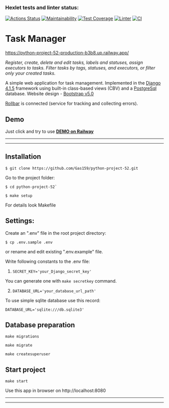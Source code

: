 ### Hexlet tests and linter status:
[![Actions Status](https://github.com/Gas159/python-project-52/workflows/hexlet-check/badge.svg)](https://github.com/Gas159/python-project-52/actions)
[![Maintainability](https://api.codeclimate.com/v1/badges/25bbcce7f38df198f52d/maintainability)](https://codeclimate.com/github/Gas159/python-project-52/maintainability)
[![Test Coverage](https://api.codeclimate.com/v1/badges/25bbcce7f38df198f52d/test_coverage)](https://codeclimate.com/github/Gas159/python-project-52/test_coverage)
[![Linter](https://github.com/Gas159/python-project-52/actions/workflows/test.yml/badge.svg)](https://github.com/Gas159/python-project-52/actions/workflows/test.yml)
[![CI](https://github.com/Gas159/python-project-52/actions/workflows/test1.yml/badge.svg)](https://github.com/Gas159/python-project-52/actions/workflows/test1.yml)


# Task Manager
https://python-project-52-production-b3b8.up.railway.app/

_Register, create, delete and edit tasks, labels and statuses, assign executors to tasks. Filter tasks by tags, statuses, and executors, or filter only your created tasks._

A simple web application for task management. Implemented in the [Django 4.1.5](https://www.djangoproject.com/) framework using built-in class-based views (CBV) and a [PostgreSql](https://www.postgresql.org/) database. Website design - [Bootstrap v5.0](https://getbootstrap.com/docs/5.0/getting-started/introduction/)

[Rollbar](https://rollbar.com) is connected (service for tracking and collecting errors).

## Demo
Just click and try to use **[DEMO on Railway](https://python-project-52-production-b3b8.up.railway.app/)**

<hr> <hr/>

## Installation
```
$ git clone https://github.com/Gas159/python-project-52.git
```

Go to the project folder:
```
$ cd python-project-52`
```

```
$ make setup
```
For details look Makefile
## Settings:
Create an ".env" file in the root project directory: 
```
$ cp .env.sample .env
```


оr rename and edit existing ".env.example" file.

Write following constants to the .env file:

1. `SECRET_KEY='your_Django_secret_key'` 

You can generate one with `make secretkey` command.

2. `DATABASE_URL='your_database_url_path'` 

To use simple sqlite database use this record: 

`DATABASE_URL='sqlite:///db.sqlite3'`

## Database preparation

`make migrations`

`make migrate`

`make createsuperuser`

## Start project

`make start`

Use this app in browser on http://localhost:8080
<hr/>
<hr>
